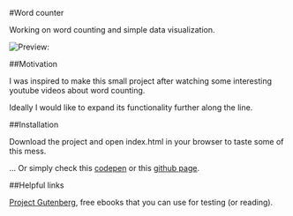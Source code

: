 #Word counter

Working on word counting and simple data visualization.

![Preview:](http://res.cloudinary.com/forgoroe/image/upload/v1476444119/previews/serve.php_drdqvv.png)

##Motivation

I was inspired to make this small project after watching some interesting youtube videos about word counting.

Ideally I would like to expand its functionality further along the line.

##Installation

Download the project and open index.html in your browser to taste some of this mess.

... Or simply check this [codepen](http://codepen.io/Forgoroe/full/ORwgyz/) or this [github page](https://forgoroe.github.io/Word-counter/).

##Helpful links

[Project Gutenberg](https://www.gutenberg.org/), free ebooks that you can use for testing (or reading).
